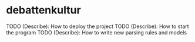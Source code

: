 # debattenkultur

TODO (Describe): How to deploy the project
TODO (Describe): How to start the program
TODO (Describe): How to write new parsing rules and models